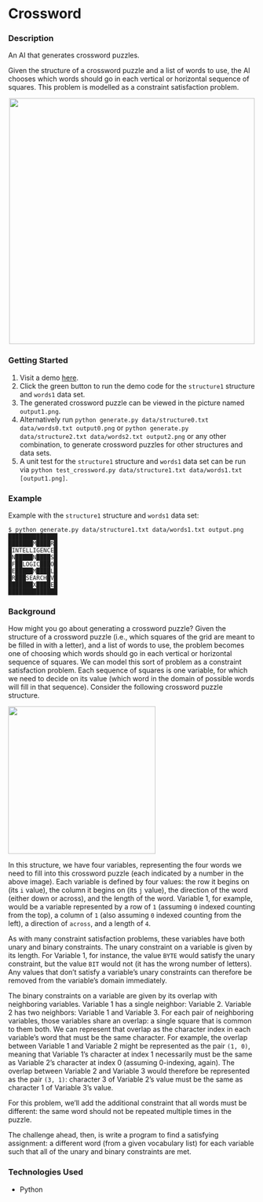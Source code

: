 # Crossword

### Description
An AI that generates crossword puzzles.

Given the structure of a crossword puzzle and a list of words to use, the AI chooses which words should go in each vertical or horizontal sequence of squares. This problem is modelled as a constraint satisfaction problem.

<p align="center">
  <img width="500" src="https://user-images.githubusercontent.com/74436899/126911331-167fe531-5897-414d-ad91-b0180219f9ec.png">
</p>

### Getting Started
1. Visit a demo [here](https://replit.com/@DanielTsiang/crossword).
2. Click the green button to run the demo code for the ```structure1``` structure and ```words1``` data set.
3. The generated crossword puzzle can be viewed in the picture named ```output1.png```.
4. Alternatively run ```python generate.py data/structure0.txt data/words0.txt output0.png``` or ```python generate.py data/structure2.txt data/words2.txt output2.png``` or any other combination, to generate crossword puzzles for other structures and data sets.
5. A unit test for the ```structure1``` structure and ```words1``` data set can be run via ```python test_crossword.py data/structure1.txt data/words1.txt [output1.png]```.

### Example
Example with the ```structure1``` structure and ```words1``` data set:
```
$ python generate.py data/structure1.txt data/words1.txt output.png
██████████████
███████M████R█
█INTELLIGENCE█
█N█████N████S█
█F██LOGIC███O█
█E█████M████L█
█R███SEARCH█V█
███████X████E█
██████████████
```

### Background
How might you go about generating a crossword puzzle? Given the structure of a crossword puzzle (i.e., which squares of the grid are meant to be filled in with a letter), and a list of words to use, the problem becomes one of choosing which words should go in each vertical or horizontal sequence of squares. We can model this sort of problem as a constraint satisfaction problem. Each sequence of squares is one variable, for which we need to decide on its value (which word in the domain of possible words will fill in that sequence). Consider the following crossword puzzle structure.

<p align="left">
  <img width="300" src="https://user-images.githubusercontent.com/74436899/126911566-6388c84b-ef67-43bf-8560-28c577f8da2d.png">
</p>

In this structure, we have four variables, representing the four words we need to fill into this crossword puzzle (each indicated by a number in the above image). Each variable is defined by four values: the row it begins on (its ```i``` value), the column it begins on (its ```j``` value), the direction of the word (either down or across), and the length of the word. Variable 1, for example, would be a variable represented by a row of ```1``` (assuming ```0``` indexed counting from the top), a column of ```1``` (also assuming ```0``` indexed counting from the left), a direction of ```across```, and a length of ```4```.

As with many constraint satisfaction problems, these variables have both unary and binary constraints. The unary constraint on a variable is given by its length. For Variable 1, for instance, the value ```BYTE``` would satisfy the unary constraint, but the value ```BIT``` would not (it has the wrong number of letters). Any values that don’t satisfy a variable’s unary constraints can therefore be removed from the variable’s domain immediately.

The binary constraints on a variable are given by its overlap with neighboring variables. Variable 1 has a single neighbor: Variable 2. Variable 2 has two neighbors: Variable 1 and Variable 3. For each pair of neighboring variables, those variables share an overlap: a single square that is common to them both. We can represent that overlap as the character index in each variable’s word that must be the same character. For example, the overlap between Variable 1 and Variable 2 might be represented as the pair ```(1, 0)```, meaning that Variable 1’s character at index 1 necessarily must be the same as Variable 2’s character at index 0 (assuming 0-indexing, again). The overlap between Variable 2 and Variable 3 would therefore be represented as the pair ```(3, 1)```: character 3 of Variable 2’s value must be the same as character 1 of Variable 3’s value.

For this problem, we’ll add the additional constraint that all words must be different: the same word should not be repeated multiple times in the puzzle.

The challenge ahead, then, is write a program to find a satisfying assignment: a different word (from a given vocabulary list) for each variable such that all of the unary and binary constraints are met.

### Technologies Used
* Python